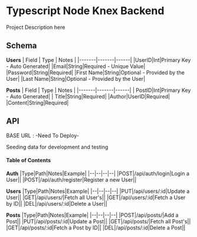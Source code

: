 # Typescript Node Knex Backend
Project Description here
## Schema
**Users**
| Field | Type | Notes |
|-------|-------|------|
|UserID|Int|Primary Key - Auto Generated|
|Email|String|Required - Unique Value|
|Password|String|Required|
|First Name|String|Optional - Provided by the User|
|Last Name|String|Optional - Provided by the User|

**Posts**
| Field | Type | Notes |
|-------|-------|------|
| PostID|Int|Primary Key - Auto Generated|
| Title|String|Required|
|Author|UserID|Required|
|Content|String|Required|
## API
BASE URL : -Need To Deploy-

Seeding data for development and testing
#### Table of Contents
**Auth**
|Type|Path|Notes|Example|
|--|--|--|--|
|POST|/api/auth/login|Login a User||
|POST|/api/auth/register|Register a new  User||

**Users**
|Type|Path|Notes|Example|
|--|--|--|--|
|PUT|/api/users/:id|Update a User||
|GET|/api/users/|Fetch all User's||
|GET|/api/users/:id|Fetch a User by ID||
|DEL|/api/users/:id|Delete a User||

**Posts**
|Type|Path|Notes|Example|
|--|--|--|--|
|POST|/api/posts/|Add a Post||
|PUT|/api/posts/:id|Update a Post||
|GET|/api/posts/|Fetch all Post's||
|GET|/api/posts/:id|Fetch a Post by ID||
|DEL|/api/posts/:id|Delete a Post||